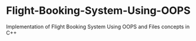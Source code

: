 # Flight-Booking-System-Using-OOPS
Implementation of Flight Booking System Using OOPS and Files concepts in C++
